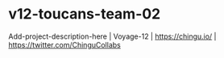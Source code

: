 # v12-toucans-team-02
Add-project-description-here | Voyage-12 | https://chingu.io/ | https://twitter.com/ChinguCollabs

